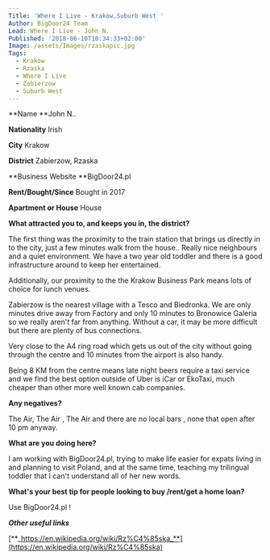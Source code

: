 ```yaml
---
Title: 'Where I Live - Krakow,Suburb West '
Author: BigDoor24 Team
Lead: Where I Live - John N.
Published: '2018-06-10T10:34:33+02:00'
Image: /assets/Images/rzaskapic.jpg
Tags:
  - Krakow
  - Rzaska
  - Where I Live
  - Zabierzow
  - Suburb West
---
```

**Name **John N..

**Nationality** Irish

**City** Krakow

**District** Zabierzow, Rzaska

**Business Website **BigDoor24.pl

**Rent/Bought/Since** Bought in 2017

**Apartment or House** House

**What attracted you to, and keeps you in, the district?**

The first thing was the proximity to the train station that brings us directly in to the city, just a few minutes walk from the house.. Really nice neighbours and a quiet environment. We have a  two year old toddler and there is a good infrastructure around to keep her entertained.

Additionally, our proximity to the the Krakow Business Park means lots of choice for lunch venues.

Zabierzow is the nearest village with a Tesco and Biedronka.  We are only minutes drive away from Factory and only 10 minutes to Bronowice Galeria so we really aren't far from anything. Without a car, it may be more difficult but there are plenty of bus connections. 

Very close to the A4 ring road which gets us out of the city without going through the centre and 10 minutes from the airport is also handy.

Being 8 KM from the centre means late night beers require a taxi service and we find the best option outside of Uber is iCar or EkoTaxi, much cheaper than other more well known cab companies.

**Any negatives?**

The Air, The Air , The Air and there are no local bars , none that open after 10 pm anyway.

**What are you doing here?**

I am working with BigDoor24.pl, trying to make life easier for expats living in and planning to visit Poland, and at the same time, teaching  my trilingual toddler that I can't understand all of her new words.

**What's your best tip for people looking to buy /rent/get a home loan?**

Use BigDoor24.pl !

**_Other useful links_**

[**_https://en.wikipedia.org/wiki/Rz%C4%85ska_**](https://en.wikipedia.org/wiki/Rz%C4%85ska)
